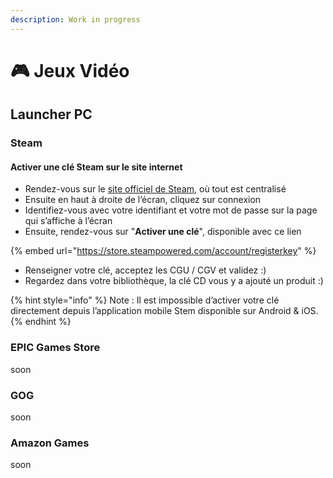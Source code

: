 ```yaml
---
description: Work in progress
---
```


# 🎮 Jeux Vidéo

## Launcher PC

### Steam

#### Activer une clé Steam sur le site internet

* Rendez-vous sur le [site officiel de Steam](https://store.steampowered.com/?l=french), où tout est centralisé
* Ensuite en haut à droite de l’écran, cliquez sur connexion
* Identifiez-vous avec votre identifiant et votre mot de passe sur la page qui s’affiche à l’écran
* Ensuite, rendez-vous sur "**Activer une clé**", disponible avec ce lien

{% embed url="https://store.steampowered.com/account/registerkey" %}

* Renseigner votre clé, acceptez les CGU / CGV et validez :)
* Regardez dans votre bibliothèque, la clé CD vous y a ajouté un produit :)

{% hint style="info" %}
Note : Il est impossible d’activer votre clé directement depuis l’application mobile Stem disponible sur Android & iOS.
{% endhint %}

### EPIC Games Store

soon

### GOG

soon

### Amazon Games

soon

